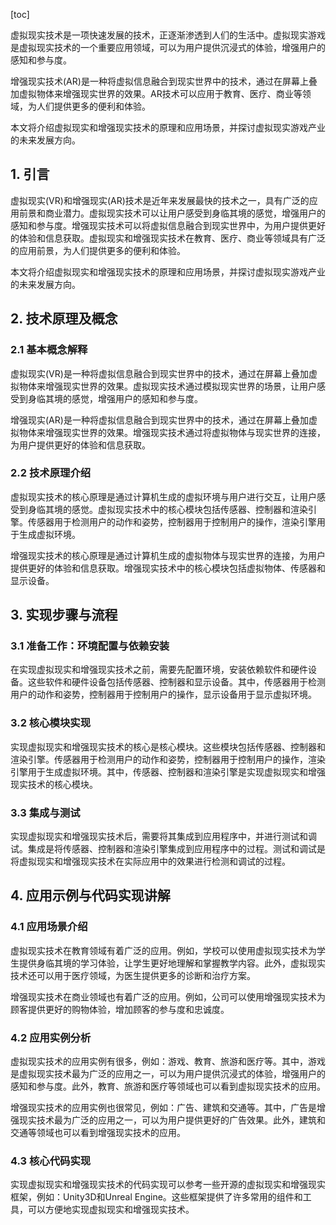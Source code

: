 
[toc]                    
                
                
虚拟现实技术是一项快速发展的技术，正逐渐渗透到人们的生活中。虚拟现实游戏是虚拟现实技术的一个重要应用领域，可以为用户提供沉浸式的体验，增强用户的感知和参与度。

增强现实技术(AR)是一种将虚拟信息融合到现实世界中的技术，通过在屏幕上叠加虚拟物体来增强现实世界的效果。AR技术可以应用于教育、医疗、商业等领域，为人们提供更多的便利和体验。

本文将介绍虚拟现实和增强现实技术的原理和应用场景，并探讨虚拟现实游戏产业的未来发展方向。

## 1. 引言

虚拟现实(VR)和增强现实(AR)技术是近年来发展最快的技术之一，具有广泛的应用前景和商业潜力。虚拟现实技术可以让用户感受到身临其境的感觉，增强用户的感知和参与度。增强现实技术可以将虚拟信息融合到现实世界中，为用户提供更好的体验和信息获取。虚拟现实和增强现实技术在教育、医疗、商业等领域具有广泛的应用前景，为人们提供更多的便利和体验。

本文将介绍虚拟现实和增强现实技术的原理和应用场景，并探讨虚拟现实游戏产业的未来发展方向。

## 2. 技术原理及概念

### 2.1 基本概念解释

虚拟现实(VR)是一种将虚拟信息融合到现实世界中的技术，通过在屏幕上叠加虚拟物体来增强现实世界的效果。虚拟现实技术通过模拟现实世界的场景，让用户感受到身临其境的感觉，增强用户的感知和参与度。

增强现实(AR)是一种将虚拟信息融合到现实世界中的技术，通过在屏幕上叠加虚拟物体来增强现实世界的效果。增强现实技术通过将虚拟物体与现实世界的连接，为用户提供更好的体验和信息获取。

### 2.2 技术原理介绍

虚拟现实技术的核心原理是通过计算机生成的虚拟环境与用户进行交互，让用户感受到身临其境的感觉。虚拟现实技术中的核心模块包括传感器、控制器和渲染引擎。传感器用于检测用户的动作和姿势，控制器用于控制用户的操作，渲染引擎用于生成虚拟环境。

增强现实技术的核心原理是通过计算机生成的虚拟物体与现实世界的连接，为用户提供更好的体验和信息获取。增强现实技术中的核心模块包括虚拟物体、传感器和显示设备。

## 3. 实现步骤与流程

### 3.1 准备工作：环境配置与依赖安装

在实现虚拟现实和增强现实技术之前，需要先配置环境，安装依赖软件和硬件设备。这些软件和硬件设备包括传感器、控制器和显示设备。其中，传感器用于检测用户的动作和姿势，控制器用于控制用户的操作，显示设备用于显示虚拟环境。

### 3.2 核心模块实现

实现虚拟现实和增强现实技术的核心是核心模块。这些模块包括传感器、控制器和渲染引擎。传感器用于检测用户的动作和姿势，控制器用于控制用户的操作，渲染引擎用于生成虚拟环境。其中，传感器、控制器和渲染引擎是实现虚拟现实和增强现实技术的核心模块。

### 3.3 集成与测试

实现虚拟现实和增强现实技术后，需要将其集成到应用程序中，并进行测试和调试。集成是将传感器、控制器和渲染引擎集成到应用程序中的过程。测试和调试是将虚拟现实和增强现实技术在实际应用中的效果进行检测和调试的过程。

## 4. 应用示例与代码实现讲解

### 4.1 应用场景介绍

虚拟现实技术在教育领域有着广泛的应用。例如，学校可以使用虚拟现实技术为学生提供身临其境的学习体验，让学生更好地理解和掌握教学内容。此外，虚拟现实技术还可以用于医疗领域，为医生提供更多的诊断和治疗方案。

增强现实技术在商业领域也有着广泛的应用。例如，公司可以使用增强现实技术为顾客提供更好的购物体验，增加顾客的参与度和忠诚度。

### 4.2 应用实例分析

虚拟现实技术的应用实例有很多，例如：游戏、教育、旅游和医疗等。其中，游戏是虚拟现实技术最为广泛的应用之一，可以为用户提供沉浸式的体验，增强用户的感知和参与度。此外，教育、旅游和医疗等领域也可以看到虚拟现实技术的应用。

增强现实技术的应用实例也很常见，例如：广告、建筑和交通等。其中，广告是增强现实技术最为广泛的应用之一，可以为用户提供更好的广告效果。此外，建筑和交通等领域也可以看到增强现实技术的应用。

### 4.3 核心代码实现

实现虚拟现实和增强现实技术的代码实现可以参考一些开源的虚拟现实和增强现实框架，例如：Unity3D和Unreal Engine。这些框架提供了许多常用的组件和工具，可以方便地实现虚拟现实和增强现实技术。

